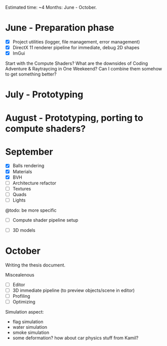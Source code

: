 Estimated time: ~4 Months: June - October.


# June - Preparation phase
- [X] Project utilities (logger, file management, error management)
- [X] DirectX 11 renderer pipeline for immediate, debug 2D shapes
- [X] ImGui

Start with the Compute Shaders? What are the downsides of Coding Adventure & 
Raytraycing in One Weekeend? Can I combine them somehow to get something better?

# July - Prototyping
# August - Prototyping, porting to compute shaders?
# September 
- [X] Balls rendering
- [X] Materials
- [X] BVH
- [ ] Architecture refactor 
- [ ] Textures
- [ ] Quads
- [ ] Lights

@todo: be more specific
- [ ] Compute shader pipeline setup
- [ ] 3D models


# October
Writing the thesis document.


Miscealenous 
- [ ] Editor
- [ ] 3D immediate pipeline (to preview objects/scene in editor)
- [ ] Profiling 
- [ ] Optimizing

Simulation aspect:
- flag simulation
- water simulation
- smoke simulation
- some deformation? how about car physics stuff from Kamil?
